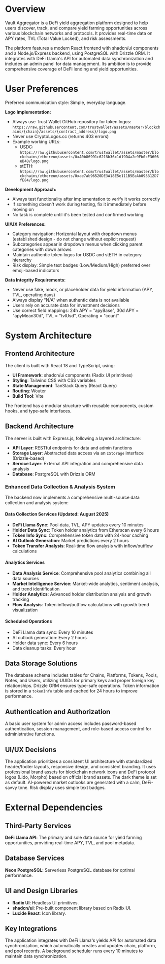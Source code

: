 # Overview

Vault Aggregator is a DeFi yield aggregation platform designed to help users discover, track, and compare yield farming opportunities across various blockchain networks and protocols. It provides real-time data on APY rates, TVL (Total Value Locked), and risk assessments.

The platform features a modern React frontend with shadcn/ui components and a Node.js/Express backend, using PostgreSQL with Drizzle ORM. It integrates with DeFi Llama's API for automated data synchronization and includes an admin panel for data management. Its ambition is to provide comprehensive coverage of DeFi lending and yield opportunities.

# User Preferences

Preferred communication style: Simple, everyday language.

**Logo Implementation:**
- Always use Trust Wallet GitHub repository for token logos: `https://raw.githubusercontent.com/trustwallet/assets/master/blockchains/{chain}/assets/{contract_address}/logo.png`
- Never use CryptoLogos.cc (returns 403 errors)
- Example working URLs:
  - USDC: `https://raw.githubusercontent.com/trustwallet/assets/master/blockchains/ethereum/assets/0xA0b86991c6218b36c1d19D4a2e9Eb0cE3606eB48/logo.png`
  - stETH: `https://raw.githubusercontent.com/trustwallet/assets/master/blockchains/ethereum/assets/0xae7ab96520DE3A18E5e111B5EaAb095312D7fE84/logo.png`

**Development Approach:**
- Always test functionality after implementation to verify it works correctly
- If something doesn't work during testing, fix it immediately before moving on
- No task is complete until it's been tested and confirmed working

**UI/UX Preferences:**
- Category navigation: Horizontal layout with dropdown menus (established design - do not change without explicit request)
- Subcategories appear in dropdown menus when clicking parent categories with down arrows
- Maintain authentic token logos for USDC and stETH in category hierarchy
- Risk display: Simple text badges (Low/Medium/High) preferred over emoji-based indicators

**Data Integrity Requirements:**
- Never use fake, mock, or placeholder data for yield information (APY, TVL, operating days)
- Always display "N/A" when authentic data is not available
- Users rely on accurate data for investment decisions
- Use correct field mappings: 24h APY = "apyBase", 30d APY = "apyMean30d", TVL = "tvlUsd", Operating = "count"

# System Architecture

## Frontend Architecture

The client is built with React 18 and TypeScript, using:
- **UI Framework**: shadcn/ui components (Radix UI primitives)
- **Styling**: Tailwind CSS with CSS variables
- **State Management**: TanStack Query (React Query)
- **Routing**: Wouter
- **Build Tool**: Vite

The frontend has a modular structure with reusable components, custom hooks, and type-safe interfaces.

## Backend Architecture

The server is built with Express.js, following a layered architecture:
- **API Layer**: RESTful endpoints for data and admin functions
- **Storage Layer**: Abstracted data access via an `IStorage` interface (Drizzle-based)
- **Service Layer**: External API integration and comprehensive data analysis
- **Database**: PostgreSQL with Drizzle ORM

### Enhanced Data Collection & Analysis System

The backend now implements a comprehensive multi-source data collection and analysis system:

#### Data Collection Services (Updated: August 2025)
- **DeFi Llama Sync**: Pool data, TVL, APY updates every 10 minutes
- **Holder Data Sync**: Token holder analytics from Etherscan every 6 hours  
- **Token Info Sync**: Comprehensive token data with 24-hour caching
- **AI Outlook Generation**: Market predictions every 2 hours
- **Token Transfer Analysis**: Real-time flow analysis with inflow/outflow calculations

#### Analytics Services
- **Data Analysis Service**: Comprehensive pool analytics combining all data sources
- **Market Intelligence Service**: Market-wide analytics, sentiment analysis, and trend identification
- **Holder Analytics**: Advanced holder distribution analysis and growth tracking
- **Flow Analysis**: Token inflow/outflow calculations with growth trend visualization

#### Scheduled Operations
- DeFi Llama data sync: Every 10 minutes
- AI outlook generation: Every 2 hours  
- Holder data sync: Every 6 hours
- Data cleanup tasks: Every hour

## Data Storage Solutions

The database schema includes tables for Chains, Platforms, Tokens, Pools, Notes, and Users, utilizing UUIDs for primary keys and proper foreign key relationships. Drizzle ORM ensures type-safe operations. Token information is stored in a `tokenInfo` table and cached for 24 hours to improve performance.

## Authentication and Authorization

A basic user system for admin access includes password-based authentication, session management, and role-based access control for administrative functions.

## UI/UX Decisions

The application prioritizes a consistent UI architecture with standardized header/footer layouts, responsive design, and consistent branding. It uses professional brand assets for blockchain network icons and DeFi protocol logos (Lido, Morpho) based on official brand assets. The dark theme is set as default. AI-powered market outlooks are generated with a calm, DeFi-savvy tone. Risk display uses simple text badges.

# External Dependencies

## Third-Party Services

**DeFi Llama API**: The primary and sole data source for yield farming opportunities, providing real-time APY, TVL, and pool metadata.

## Database Services

**Neon PostgreSQL**: Serverless PostgreSQL database for optimal performance.

## UI and Design Libraries

- **Radix UI**: Headless UI primitives.
- **shadcn/ui**: Pre-built component library based on Radix UI.
- **Lucide React**: Icon library.

## Key Integrations

The application integrates with DeFi Llama's yields API for automated data synchronization, which automatically creates and updates chain, platform, and pool records. A background scheduler runs every 10 minutes to maintain data synchronization.